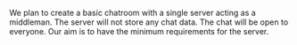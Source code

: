 We plan to create a basic chatroom with a single server acting as a middleman. The server will not store any chat data. The chat will be open to everyone. Our aim is to have the minimum requirements for the server.